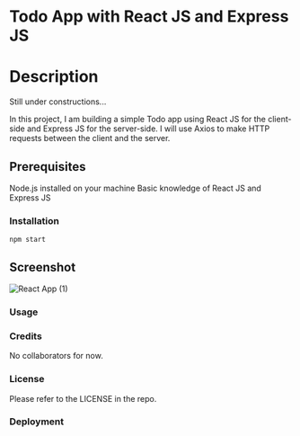 # Todo App with React JS and Express JS

# Description

Still under constructions...

In this project, I am building a simple Todo app using React JS for the client-side and Express JS for the server-side. I will use Axios to make HTTP requests between the client and the server.

## Prerequisites

Node.js installed on your machine
Basic knowledge of React JS and Express JS

### Installation

`npm start`



## Screenshot

![React App (1)](https://user-images.githubusercontent.com/82023025/224541698-a66a723f-f643-492c-9c4f-a37c0d06db0c.png)

### Usage



### Credits
 
No collaborators for now.



### License

Please refer to the LICENSE in the repo.


### Deployment

